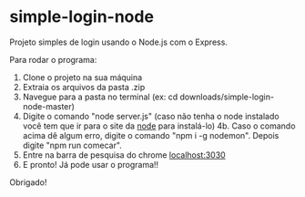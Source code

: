 # simple-login-node 

Projeto simples de login usando o Node.js com o Express.   

Para rodar o programa:
1. Clone o projeto na sua máquina
2. Extraia os arquivos da pasta .zip
3. Navegue para a pasta no terminal (ex: cd downloads/simple-login-node-master)
4. Digite o comando "node server.js" (caso não tenha o node instalado você tem que ir para o site da [node](https://nodejs.org/) para instalá-lo)
4b. Caso o comando acima dê algum erro, digite o comando "npm i -g nodemon". Depois digite "npm run comecar".
5. Entre na barra de pesquisa do chrome [localhost:3030](http://localhost:3030/)
6. E pronto! Já pode usar o programa!!

Obrigado!
